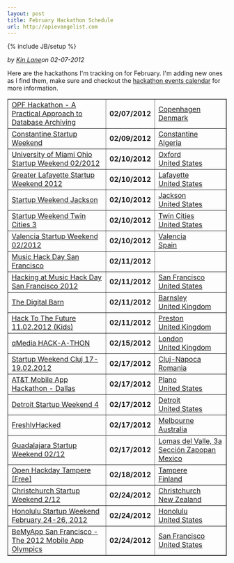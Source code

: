 ```yaml
---
layout: post
title: February Hackathon Schedule
url: http://apievangelist.com
---
```

{% include JB/setup %}<div><i><span class="small">by</span> <a href="https://plus.google.com/106460238807821851374" rel="author">Kin Lane</a><span class="small">on</span> <span class="post-date">02-07-2012</span></i><p>Here are the hackathons I'm tracking on for February.  I'm adding new ones as I find them, make sure and checkout the <a title="Hackathon events calendar" href="/events/">hackathon events calendar</a> for more information.</p>
<table border="1" cellspacing="5" cellpadding="5" width="100%">
<tbody>
<tr>
<td><a href="/events/opf_hackathon__a_practical_approach_to_database_archiving.php">OPF Hackathon - A Practical Approach to Database Archiving</a></td>
<td><strong>02/07/2012</strong></td>
<td><a href="/events/opf_hackathon__a_practical_approach_to_database_archiving.php">Copenhagen<br />Denmark</a></td>
</tr>
<tr>
<td><a href="/events/constantine_startup_weekend.php">Constantine Startup Weekend</a></td>
<td><strong>02/09/2012</strong></td>
<td><a href="/events/constantine_startup_weekend.php">Constantine<br />Algeria</a></td>
</tr>
<tr>
<td><a href="/events/university_of_miami_ohio_startup_weekend_022012.php">University of Miami Ohio Startup Weekend 02/2012</a></td>
<td><strong>02/10/2012</strong></td>
<td><a href="/events/university_of_miami_ohio_startup_weekend_022012.php">Oxford<br />United States</a></td>
</tr>
<tr>
<td><a href="/events/greater_lafayette_startup_weekend_2012.php">Greater Lafayette Startup Weekend 2012</a></td>
<td><strong>02/10/2012</strong></td>
<td><a href="/events/greater_lafayette_startup_weekend_2012.php">Lafayette<br />United States</a></td>
</tr>
<tr>
<td><a href="/events/startup_weekend_jackson.php">Startup Weekend Jackson</a></td>
<td><strong>02/10/2012</strong></td>
<td><a href="/events/startup_weekend_jackson.php">Jackson<br />United States</a></td>
</tr>
<tr>
<td><a href="/events/startup_weekend_twin_cities_3.php">Startup Weekend Twin Cities 3</a></td>
<td><strong>02/10/2012</strong></td>
<td><a href="/events/startup_weekend_twin_cities_3.php">Twin Cities<br />United States</a></td>
</tr>
<tr>
<td><a href="/events/valencia_startup_weekend_022012.php">Valencia Startup Weekend 02/2012</a></td>
<td><strong>02/10/2012</strong></td>
<td><a href="/events/valencia_startup_weekend_022012.php">Valencia<br />Spain</a></td>
</tr>
<tr>
<td><a href="/events/music_hack_day_san_francisco.php">Music Hack Day San Francisco</a></td>
<td><strong>02/11/2012</strong></td>
<td><a href="/events/music_hack_day_san_francisco.php"><br /></a></td>
</tr>
<tr>
<td><a href="/events/hacking_at_music_hack_day_san_francisco_2012.php">Hacking at Music Hack Day San Francisco 2012</a></td>
<td><strong>02/11/2012</strong></td>
<td><a href="/events/hacking_at_music_hack_day_san_francisco_2012.php">San Francisco<br />United States</a></td>
</tr>
<tr>
<td><a href="/events/the_digital_barn.php">The Digital Barn</a></td>
<td><strong>02/11/2012</strong></td>
<td><a href="/events/the_digital_barn.php">Barnsley<br />United Kingdom</a></td>
</tr>
<tr>
<td><a href="/events/hack_to_the_future_11022012_kids.php">Hack To The Future 11.02.2012 (Kids)</a></td>
<td><strong>02/11/2012</strong></td>
<td><a href="/events/hack_to_the_future_11022012_kids.php">Preston<br />United Kingdom</a></td>
</tr>
<tr>
<td><a href="/events/qmedia_hackathon.php">qMedia HACK-A-THON</a></td>
<td><strong>02/15/2012</strong></td>
<td><a href="/events/qmedia_hackathon.php">London<br />United Kingdom</a></td>
</tr>
<tr>
<td><a href="/events/startup_weekend_cluj_1719022012.php">Startup Weekend Cluj 17-19.02.2012</a></td>
<td><strong>02/17/2012</strong></td>
<td><a href="/events/startup_weekend_cluj_1719022012.php">Cluj-Napoca<br />Romania</a></td>
</tr>
<tr>
<td><a href="/events/att_mobile_app_hackathon__dallas.php">AT&amp;T Mobile App Hackathon - Dallas</a></td>
<td><strong>02/17/2012</strong></td>
<td><a href="/events/att_mobile_app_hackathon__dallas.php">Plano<br />United States</a></td>
</tr>
<tr>
<td><a href="/events/detroit__startup_weekend_4.php">Detroit Startup Weekend 4</a></td>
<td><strong>02/17/2012</strong></td>
<td><a href="/events/detroit__startup_weekend_4.php">Detroit<br />United States</a></td>
</tr>
<tr>
<td><a href="/events/freshlyhacked.php">FreshlyHacked</a></td>
<td><strong>02/17/2012</strong></td>
<td><a href="/events/freshlyhacked.php">Melbourne<br />Australia</a></td>
</tr>
<tr>
<td><a href="/events/guadalajara_startup_weekend_0212.php">Guadalajara Startup Weekend 02/12</a></td>
<td><strong>02/17/2012</strong></td>
<td><a href="/events/guadalajara_startup_weekend_0212.php">Lomas del Valle, 3a Secci&oacute;n Zapopan<br />Mexico</a></td>
</tr>
<tr>
<td><a href="/events/open_hackday_tampere_free.php">Open Hackday Tampere [Free]</a></td>
<td><strong>02/18/2012</strong></td>
<td><a href="/events/open_hackday_tampere_free.php">Tampere<br />Finland</a></td>
</tr>
<tr>
<td><a href="/events/christchurch_startup_weekend_212.php">Christchurch Startup Weekend 2/12</a></td>
<td><strong>02/24/2012</strong></td>
<td><a href="/events/christchurch_startup_weekend_212.php">Christchurch<br />New Zealand</a></td>
</tr>
<tr>
<td><a href="/events/honolulu_startup_weekend_february_2426_2012.php">Honolulu Startup Weekend February 24-26, 2012</a></td>
<td><strong>02/24/2012</strong></td>
<td><a href="/events/honolulu_startup_weekend_february_2426_2012.php">Honolulu<br />United States</a></td>
</tr>
<tr>
<td><a href="/events/bemyapp_san_francisco__the_2012_mobile_app_olympics.php">BeMyApp San Francisco - The 2012 Mobile App Olympics</a></td>
<td><strong>02/24/2012</strong></td>
<td><a href="/events/bemyapp_san_francisco__the_2012_mobile_app_olympics.php">San Francisco<br />United States</a></td>
</tr>
</tbody>
</table>